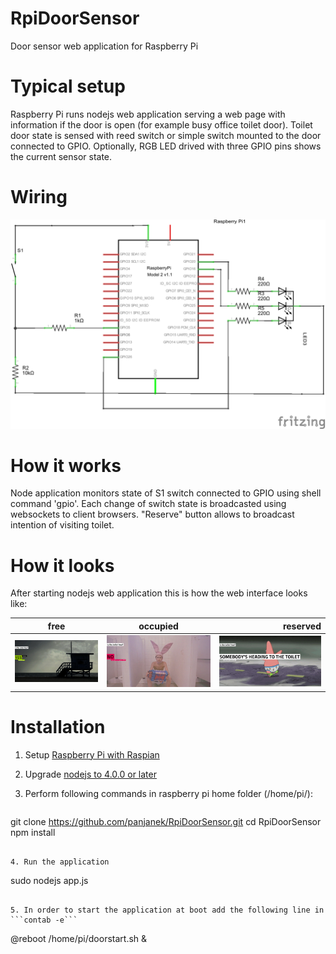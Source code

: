 # RpiDoorSensor
Door sensor web application for Raspberry Pi

# Typical setup
Raspberry Pi runs nodejs web application serving a web page with information if the door is open (for example busy office toilet door).
Toilet door state is sensed with reed switch or simple switch mounted to the door connected to GPIO.
Optionally, RGB LED drived with three GPIO pins shows the current sensor state.

# Wiring

![alt tag](https://raw.githubusercontent.com/panjanek/RpiDoorSensor/master/doc/doorsensor_schem.png) 

# How it works

Node application monitors state of S1 switch connected to GPIO using shell command 'gpio'. Each change of switch state is broadcasted using websockets to client browsers.
"Reserve" button allows to broadcast intention of visiting toilet.

# How it looks

After starting nodejs web application this is how the web interface looks like:

| free          | occupied      | reserved  |
| ------------- |:-------------:| -----:|
| ![alt tag](https://raw.githubusercontent.com/panjanek/RpiDoorSensor/master/doc/toilet-free.jpg)  | ![alt tag](https://raw.githubusercontent.com/panjanek/RpiDoorSensor/master/doc/toilet-occupied.jpg) | ![alt tag](https://raw.githubusercontent.com/panjanek/RpiDoorSensor/master/doc/toilet-reservation.jpg) |

# Installation

1. Setup [Raspberry Pi with Raspian](https://www.raspberrypi.org/downloads/raspbian/)
2. Upgrade [nodejs to 4.0.0 or later](http://blog.wia.io/installing-node-js-v4-0-0-on-a-raspberry-pi/)
3. Perform following commands in raspberry pi home folder (/home/pi/):

   ```
git clone https://github.com/panjanek/RpiDoorSensor.git
cd RpiDoorSensor
npm install
```

4. Run the application

   ```
sudo nodejs app.js
```

5. In order to start the application at boot add the following line in ```contab -e```

   ```
@reboot /home/pi/doorstart.sh &
```

